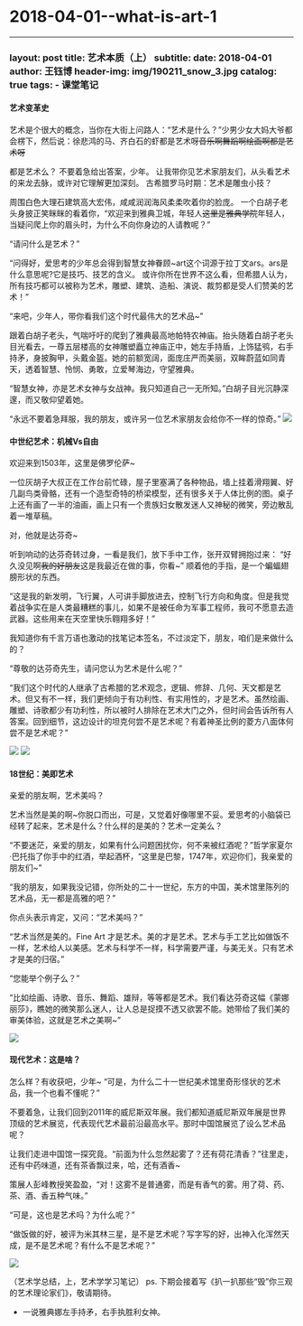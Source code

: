 # 2018-04-01--what-is-art-1

***

### layout: post title: 艺术本质（上） subtitle: date: 2018-04-01 author: 王钰博 header-img: img/190211\_snow\_3.jpg catalog: true tags: - 课堂笔记

#### 艺术变革史

艺术是个很大的概念，当你在大街上问路人：“艺术是什么？”少男少女大妈大爷都会楞下，然后说：徐悲鸿的马、齐白石的虾都是艺术呀~~音乐啊舞蹈啊绘画啊都是艺术呀~~

都是艺术么？ 不要着急给出答案，少年。 让我带你见艺术家朋友们，从头看艺术的来龙去脉，或许对它理解更加深刻。 古希腊罗马时期：艺术是雕虫小技？

周围白色大理石建筑高大宏伟，咸咸润润海风柔柔吹着你的脸庞。 一个白胡子老头身披正笑眯眯的看着你，“欢迎来到雅典卫城，年轻人~~这里是雅典学院~~年轻人，当疑问爬上你的眉头时，为什么不向你身边的人请教呢？”

“请问什么是艺术？”

“问得好，爱思考的少年总会得到智慧女神眷顾\~art这个词源于拉丁文ars。ars是什么意思呢?它是技巧、技艺的含义。 或许你所在世界不这么看，但希腊人认为，所有技巧都可以被称为艺术，雕塑、建筑、造船、演说、裁剪都是受人们赞美的艺术！”

“来吧，少年人，带你看我们这个时代最伟大的艺术品\~”

跟着白胡子老头，气喘吁吁的爬到了雅典最高地帕特农神庙。抬头随着白胡子老头目光看去，一尊五层楼高的女神雕塑矗立神庙正中，她左手持盾，上饰猛鸮，右手持矛，身披胸甲，头戴金盔。她的前额宽阔，面庞庄严而美丽，双眸蔚蓝如同青天，透着智慧、怜悯、勇敢，立爱琴海边，守望雅典。

“智慧女神，亦是艺术女神与女战神。我只知道自己一无所知。”白胡子目光沉静深邃，而又敬仰望着她。

“永远不要着急拜服，我的朋友，或许另一位艺术家朋友会给你不一样的惊奇。” ![](https://timgsa.baidu.com/timg?image\&quality=80\&size=b9999\_10000\&sec=1523031049124\&di=7edbb74aa2014f5c9ab4938d746588ea\&imgtype=0\&src=http%3A%2F%2Fimgsrc.baidu.com%2Fimgad%2Fpic%2Fitem%2Fa8ec8a13632762d083863c84abec08fa513dc655.jpg)

#### 中世纪艺术：机械Vs自由

欢迎来到1503年，这里是佛罗伦萨\~

一位灰胡子大叔正在工作台前忙碌，屋子里塞满了各种物品，墙上挂着滑翔翼、好几副鸟类骨骼，还有一个造型奇特的桥梁模型，还有很多关于人体比例的图。桌子上还有画了一半的油画，画上只有一个贵族妇女散发迷人又神秘的微笑，旁边散乱着一堆草稿。

对，他就是达芬奇\~

听到响动的达芬奇转过身，一看是我们，放下手中工作，张开双臂拥抱过来： “好久没见啊~~我的好朋友~~这是我最近在做的事，你看\~” 顺着他的手指，是一个蝙蝠翅膀形状的东西。

“这是我的新发明，飞行翼，人可讲手脚放进去，控制飞行方向和角度。但是我觉着战争实在是人类最糟糕的事儿，如果不是被任命为军事工程师，我可不愿意去造武器。这些用来在天空里快乐翱翔多好！”

我知道你有千言万语也激动的找笔记本签名，不过淡定下，朋友，咱们是来做什么的？

“尊敬的达芬奇先生，请问您认为艺术是什么呢？”

“我们这个时代的人继承了古希腊的艺术观念，逻辑、修辞、几何、天文都是艺术。但又有不一样，我们更倾向于有功利性、有实用性的，才是艺术。虽然绘画、雕塑、诗歌都少有功利性，所以被时人排除在艺术大门之外，但时间会告诉所有人答案。回到细节，这边设计的坦克何尝不是艺术呢？有着神圣比例的菱方八面体何尝不是艺术呢？”

![](https://timgsa.baidu.com/timg?image\&quality=80\&size=b9999\_10000\&sec=1523625844\&di=da7e2bebe61d154d3d56816c8c93b2d7\&imgtype=jpg\&er=1\&src=http%3A%2F%2Fe.hiphotos.baidu.com%2Fzhidao%2Fpic%2Fitem%2Fd058ccbf6c81800a3521ca67b83533fa838b4796.jpg) ![](https://ss1.bdstatic.com/70cFvXSh\_Q1YnxGkpoWK1HF6hhy/it/u=3710063489,1740018444\&fm=27\&gp=0.jpg)

#### 18世纪：美即艺术

亲爱的朋友啊，艺术美吗？

艺术当然是美的啊\~你脱口而出，可是，又觉着好像哪里不妥。爱思考的小脑袋已经转了起来，艺术是什么？什么样的是美的？艺术一定美么？

“不要迷茫，亲爱的朋友，如果有什么问题困扰你，何不来被红酒呢？”哲学家夏尔·巴托指了你手中的红酒，举起酒杯，“这里是巴黎，1747年，欢迎你们，我亲爱的朋友们\~”

“我的朋友，如果我没记错，你所处的二十一世纪，东方的中国，美术馆里陈列的艺术品，无一都是高雅的吧？”

你点头表示肯定，又问：“艺术美吗？”

“艺术当然是美的。Fine Art 才是艺术。美的才是艺术。艺术与手工艺比如做饭不一样，艺术给人以美感。艺术与科学不一样，科学需要严谨，与美无关。只有艺术才是美的归宿。”

“您能举个例子么？”

“比如绘画、诗歌、音乐、舞蹈、雄辩，等等都是艺术。我们看达芬奇这幅《蒙娜丽莎》，瞧她的微笑那么迷人，让人总是捉摸不透又欲罢不能。她带给了我们美的审美体验，这就是艺术之美啊\~”

![](https://timgsa.baidu.com/timg?image\&quality=80\&size=b9999\_10000\&sec=1523626011\&di=48a298840989b975bf4a15397b8d3aab\&imgtype=jpg\&er=1\&src=http%3A%2F%2Fimgsrc.baidu.com%2Fimgad%2Fpic%2Fitem%2Fb7fd5266d0160924db71f30fde0735fae6cd3449.jpg)

#### 现代艺术：这是啥？

怎么样？有收获吧，少年\~ “可是，为什么二十一世纪美术馆里奇形怪状的艺术品，我一个也看不懂呢？”

不要着急，让我们回到2011年的威尼斯双年展。我们都知道威尼斯双年展是世界顶级的艺术展览，代表现代艺术最前沿最高水平。那时中国馆展览了设么艺术品呢？

让我们走进中国馆一探究竟。“前面为什么忽然起雾了？还有荷花清香？”往里走，还有中药味道，还有茶香飘过来，哈，还有酒香\~

策展人彭峰教授笑盈盈，“对！这雾不是普通雾，而是有香气的雾。用了荷、药、茶、酒、香五种气味。”

“可是，这也是艺术吗？为什么呢？”

“做饭做的好，被评为米其林三星，是不是艺术呢？写字写的好，出神入化浑然天成，是不是艺术呢？有什么不是艺术呢？”

![](https://timgsa.baidu.com/timg?image\&quality=80\&size=b9999\_10000\&sec=1523031479471\&di=ddde3eac924da860d213163f9dca36a3\&imgtype=0\&src=http%3A%2F%2Fblog.artintern.net%2Fdata%2Fuploads%2Fweblogs%2F334%2F201106%2F1308824466821.jpg)

（艺术学总结，上，艺术学学习笔记） ps. 下期会接着写《扒一扒那些“毁”你三观的艺术理论家们》，敬请期待。

* 一说雅典娜左手持矛，右手执胜利女神。
